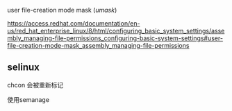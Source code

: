 user file-creation mode mask (*umask*)

https://access.redhat.com/documentation/en-us/red_hat_enterprise_linux/8/html/configuring_basic_system_settings/assembly_managing-file-permissions_configuring-basic-system-settings#user-file-creation-mode-mask_assembly_managing-file-permissions

## selinux
chcon 会被重新标记

使用semanage

